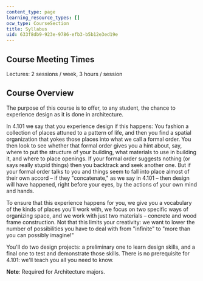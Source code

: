 ```yaml
---
content_type: page
learning_resource_types: []
ocw_type: CourseSection
title: Syllabus
uid: 633f8db9-923e-9786-efb3-b5b12e3ed19e
---
```


Course Meeting Times
--------------------

Lectures: 2 sessions / week, 3 hours / session

Course Overview
---------------

The purpose of this course is to offer, to any student, the chance to experience design as it is done in architecture.

In 4.101 we say that you experience design if this happens: You fashion a collection of places attuned to a pattern of life, and then you find a spatial organization that yokes those places into what we call a formal order. You then look to see whether that formal order gives you a hint about, say, where to put the structure of your building, what materials to use in building it, and where to place openings. If your formal order suggests nothing (or says really stupid things) then you backtrack and seek another one. But if your formal order talks to you and things seem to fall into place almost of their own accord – if they "concatenate," as we say in 4.101 – then design will have happened, right before your eyes, by the actions of your own mind and hands.

To ensure that this experience happens for you, we give you a vocabulary of the kinds of places you'll work with, we focus on two specific ways of organizing space, and we work with just two materials – concrete and wood frame construction. Not that this limits your creativity: we want to lower the number of possibilities you have to deal with from "infinite" to "more than you can possibly imagine!"

You'll do two design projects: a preliminary one to learn design skills, and a final one to test and demonstrate those skills. There is no prerequisite for 4.101: we'll teach you all you need to know.

**Note**: Required for Architecture majors.